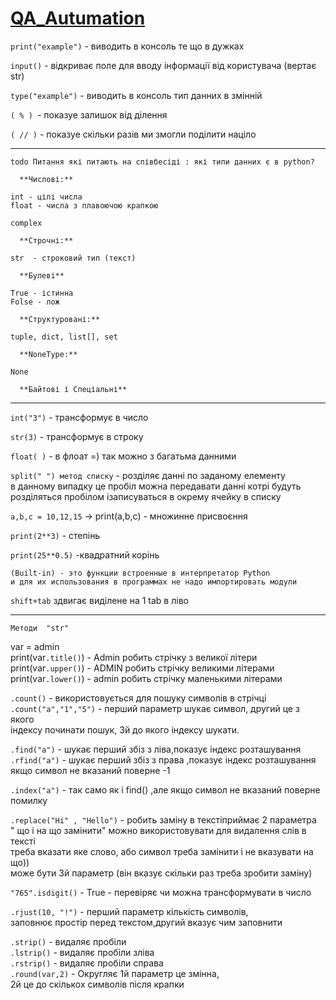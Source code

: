# [QA_Autumation]()

`print("example")` - виводить в консоль те що в дужках

`input()` - відкриває поле для вводу інформації від користувача (вертає str)

`type("example")` - виводить в консоль тип данних в змінній

`( % ) `- показуе залишок від ділення

`( // )` - показуе скільки разів ми змогли поділити націло  

---
    todo Питання які питають на співбесіді : які типи данних є в python?

      **Числові:** 
    
    int - цілі числа  
    float - числа з плавоючою крапкою
    
    complex

      **Строчні:** 
    
    str  - строковий тип (текст) 

      **Булеві**
    
    True - істинна
    Folse - лож 

      **Структуровані:** 

    tuple, dict, list[], set  

      **NoneType:**

    None  

      **Байтові і Спеціальні**   
---

`int("3")` - трансформує в число

`str(3)` - трансформує в строку

`float( )` - в флоат =) так можно з багатьма данними

`split(" ") метод списку` - розділяє данні по заданому елементу  
в данному випадку це пробіл можна передавати данні котрі будуть  
розділяться пробілом ізаписуваться в окрему ячейку в списку  

`a,b,c = 10,12,15`  ->  print(a,b,c) - множинне присвоєння  

`print(2**3)` - степінь  

`print(25**0.5)` -квадратний корінь

    (Built-in) - это функции встроенные в интерпретатор Python
    и для их использования в программах не надо импортировать модули

`shift+tab` здвигає виділене на 1 tab в ліво  

---
    Методи  "str"
var = admin  
print(var`.title()`) - Admin робить стрічку з великої літери  
print(var`.upper()`) - ADMIN  робить стрічку великими літерами  
print(var`.lower()`) - admin  робить стрічку маленькими літерами  

`.count()` - використовується для пошуку символів в стрічці  
`.count("a","1","5")` - перший параметр шукає символ, другий це з якого  
індексу починати пошук, 3й до якого індексу шукати.  

`.find("а")` - шукає перший збіз з ліва,показує індекс розташування  
`.rfind("а")` - шукає перший збіз з права ,показує індекс розташування  
якщо символ не вказаний поверне -1

`.index("а")` - так само як і find() ,але якщо символ не вказаний 
поверне помилку  

`.replace("Hi" , "Hello")` - робить заміну в текстіприймає 2 параметра  
" що і на що замінити" можно використовувати для видалення слів в тексті  
треба вказати яке слово, або символ треба замінити і не вказувати на що))  
може бути 3й параметр (він вказує скільки раз треба зробити заміну)

`"765".isdigit()` - True - перевіряє чи можна трансформувати в число

`.rjust(10, "!")` - перший параметр кількість символів,  
заповнює простір перед текстом,другий вказує чим заповнити  

`.strip()` - видаляє пробіли  
`.lstrip()` - видаляє пробіли зліва  
`.rstrip()` - видаляє пробіли справа     
`.round(var,2)` - Округляє 1й параметр це змінна,  
2й це до скількох символів після крапки


















